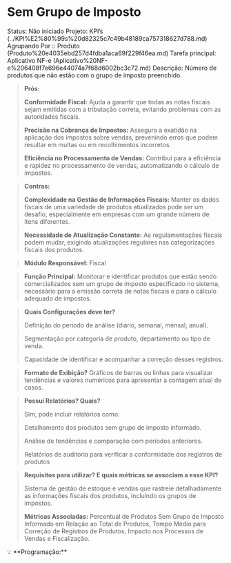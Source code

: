 # Sem Grupo de Imposto

Status: Não iniciado
Projeto: KPI’s (../KPI%E2%80%99s%20d82325c7c49b48189ca757318627d788.md)
Agrupando Por :: Produto (Produto%20e4035ebd257d4fdba1aca69f229f46ea.md)
Tarefa principal: Aplicativo NF-e (Aplicativo%20NF-e%206408f7e696e44074a7f68d6002bc3c72.md)
Descrição: Número de produtos que não estão com o grupo de imposto preenchido.

> **Prós:**
> 
> 
> **Conformidade Fiscal:** Ajuda a garantir que todas as notas fiscais sejam emitidas com a tributação correta, evitando problemas com as autoridades fiscais.
> 
> **Precisão na Cobrança de Impostos:** Assegura a exatidão na aplicação dos impostos sobre vendas, prevenindo erros que podem resultar em multas ou em recolhimentos incorretos.
> 
> **Eficiência no Processamento de Vendas:** Contribui para a eficiência e rapidez no processamento de vendas, automatizando o cálculo de impostos.
> 

> **Contras:**
> 
> 
> **Complexidade na Gestão de Informações Fiscais:** Manter os dados fiscais de uma variedade de produtos atualizados pode ser um desafio, especialmente em empresas com um grande número de itens diferentes.
> 
> **Necessidade de Atualização Constante:** As regulamentações fiscais podem mudar, exigindo atualizações regulares nas categorizações fiscais dos produtos.
> 

> **Módulo Responsável:**
Fiscal
> 

> **Função Principal:**
Monitorar e identificar produtos que estão sendo comercializados sem um grupo de imposto especificado no sistema, necessário para a emissão correta de notas fiscais e para o cálculo adequado de impostos.
> 

> **Quais Configurações deve ter?**
> 
> 
> Definição do período de análise (diário, semanal, mensal, anual).
> 
> Segmentação por categoria de produto, departamento ou tipo de venda.
> 
> Capacidade de identificar e acompanhar a correção desses registros.
> 

> **Formato de Exibição?**
Gráficos de barras ou linhas para visualizar tendências e valores numéricos para apresentar a contagem atual de casos.
> 

> **Possuí Relatórios? Quais?**
> 
> 
> Sim, pode incluir relatórios como:
> 
> Detalhamento dos produtos sem grupo de imposto informado.
> 
> Análise de tendências e comparação com períodos anteriores.
> 
> Relatórios de auditoria para verificar a conformidade dos registros de produtos
> 

> **Requisitos para utilizar? E quais métricas se associam a esse KPI?**
> 
> 
> Sistema de gestão de estoque e vendas que rastreie detalhadamente as informações fiscais dos produtos, incluindo os grupos de impostos.
> 
> **Métricas Associadas:** 
> Percentual de Produtos Sem Grupo de Imposto Informado em Relação ao Total de Produtos, Tempo Médio para Correção de Registros de Produtos, Impacto nos Processos de Vendas e Fiscalização.
> 

<aside>
💡 **Programação:**

</aside>